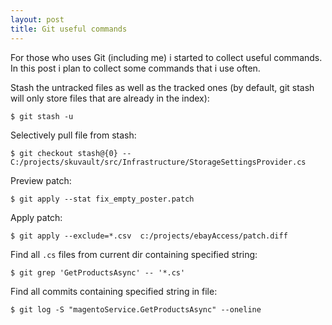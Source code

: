 ```yaml
---
layout: post
title: Git useful commands
---
```


For those who uses Git (including me) i started to collect useful commands. In this post i plan to collect some commands that i use often.

Stash the untracked files as well as the tracked ones (by default, git stash will only store files that are already in the index):

```$ git stash -u```

Selectively pull file from stash:

```$ git checkout stash@{0} -- C:/projects/skuvault/src/Infrastructure/StorageSettingsProvider.cs```

Preview patch:

```$ git apply --stat fix_empty_poster.patch```

Apply patch:

```$ git apply --exclude=*.csv  c:/projects/ebayAccess/patch.diff```

Find all `.cs` files from current dir containing specified string:

```$ git grep 'GetProductsAsync' -- '*.cs'```

Find all commits containing specified string in file:

```$ git log -S "magentoService.GetProductsAsync" --oneline```
